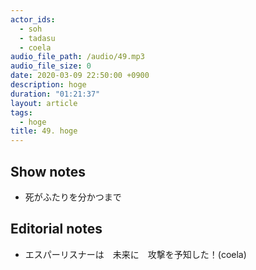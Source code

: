 ```yaml
---
actor_ids:
  - soh
  - tadasu
  - coela
audio_file_path: /audio/49.mp3
audio_file_size: 0
date: 2020-03-09 22:50:00 +0900
description: hoge
duration: "01:21:37"
layout: article
tags: 
  - hoge
title: 49. hoge
---
```


## Show notes
- 死がふたりを分かつまで

## Editorial notes

- エスパーリスナーは　未来に　攻撃を予知した！(coela)
